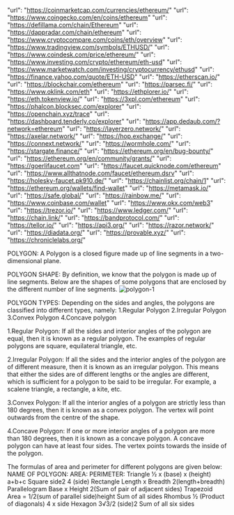 "url": "https://coinmarketcap.com/currencies/ethereum/"
"url": "https://www.coingecko.com/en/coins/ethereum"
"url": "https://defillama.com/chain/Ethereum"
"url": "https://dappradar.com/chain/ethereum"
"url": "https://www.cryptocompare.com/coins/eth/overview"
"url": "https://www.tradingview.com/symbols/ETHUSD/"
"url": "https://www.coindesk.com/price/ethereum/"
"url": "https://www.investing.com/crypto/ethereum/eth-usd"
"url": "https://www.marketwatch.com/investing/cryptocurrency/ethusd"
"url": "https://finance.yahoo.com/quote/ETH-USD"
"url": "https://etherscan.io/"
"url": "https://blockchair.com/ethereum"
"url": "https://parsec.fi/"
"url": "https://www.oklink.com/eth"
"url": "https://ethplorer.io/"
"url": "https://eth.tokenview.io/"
"url": "https://3xpl.com/ethereum"
"url": "https://phalcon.blocksec.com/explorer"
"url": "https://openchain.xyz/trace"
"url": "https://dashboard.tenderly.co/explorer"
"url": "https://app.dedaub.com/?network=ethereum"
"url": "https://layerzero.network/"
"url": "https://axelar.network/"
"url": "https://hop.exchange/"
"url": "https://connext.network/"
"url": "https://wormhole.com/"
"url": "https://stargate.finance/"
"url": "https://ethereum.org/en/bug-bounty/"
"url": "https://ethereum.org/en/community/grants/"
"url": "https://goerlifaucet.com"
"url": "https://faucet.quicknode.com/ethereum"
"url": "https://www.allthatnode.com/faucet/ethereum.dsrv"
"url": "https://holesky-faucet.pk910.de/"
"url": "https://chainlist.org/chain/1"
"url": "https://ethereum.org/wallets/find-wallet"
"url": "https://metamask.io/"
"url": "https://safe.global/"
"url": "https://rainbow.me/"
"url": "https://www.coinbase.com/wallet"
"url": "https://www.okx.com/web3"
"url": "https://trezor.io/"
"url": "https://www.ledger.com/"
"url": "https://chain.link/"
"url": "https://bandprotocol.com/"
"url": "https://tellor.io/"
"url": "https://api3.org/"
"url": "https://razor.network/"
"url": "https://diadata.org/"
"url": "https://provable.xyz/"
"url": "https://chroniclelabs.org/"


POLYGON:
A Polygon is a closed figure made up of line segments in a two-dimensional plane. 

POLYGON SHAPE:
By definition, we know that the polygon is made up of line segments. Below are the shapes of some polygons that are enclosed by the different number of line segments.
![polygon-1](https://github.com/summaiyashabreen388/polygon.json/assets/160031227/1b2bd57f-7bff-4be2-82d1-40083e8f15f7)

POLYGON TYPES:
Depending on the sides and angles, the polygons are classified into different types, namely:
1.Regular Polygon
2.Irregular Polygon
3.Convex Polygon
4.Concave polygon

1.Regular Polygon:
If all the sides and interior angles of the polygon are equal, then it is known as a regular polygon. The examples of regular polygons are square, equilateral triangle, etc.

2.Irregular Polygon:
If all the sides and the interior angles of the polygon are of different measure, then it is known as an irregular polygon. This means that either the sides are of different lengths or the angles are different, which is sufficient for a polygon to be said to be irregular. For example, a scalene triangle, a rectangle, a kite, etc.

3.Convex Polygon:
If all the interior angles of a polygon are strictly less than 180 degrees, then it is known as a convex polygon. The vertex will point outwards from the centre of the shape.

4.Concave Polygon:
If one or more interior angles of a polygon are more than 180 degrees, then it is known as a concave polygon. A concave polygon can have at least four sides. The vertex points towards the inside of the polygon.

The formulas of area and perimeter for different polygons are given below:
NAME OF POLYGON:          AREA:	                                       PERIMETER:
Triangle         	        ½ x (base) x (height)	                       a+b+c
Square	                  side2	                                       4 (side)
Rectangle	                Length x Breadth	                           2(length+breadth)
Parallelogram	            Base x Height	                               2(Sum of pair of adjacent sides)
Trapezoid	                Area = 1/2(sum of parallel side)height       Sum of all sides
Rhombus            	      ½ (Product of diagonals)	                   4 x side
Hexagon	                  3√3/2 (side)2	                               Sum of all six sides
